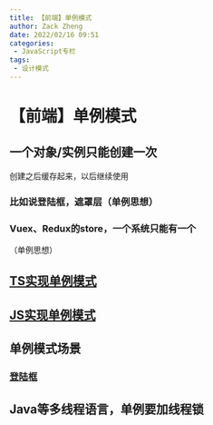 ```yaml
---
title: 【前端】单例模式
author: Zack Zheng
date: 2022/02/16 09:51
categories:
 - JavaScript专栏
tags:
 - 设计模式
---
```


# 【前端】单例模式

## 一个对象/实例只能创建一次
创建之后缓存起来，以后继续使用

### 比如说登陆框，遮罩层（单例思想）

### Vuex、Redux的store，一个系统只能有一个
（单例思想）

## [TS实现单例模式](https://github.com/zack-xy/try-projects/blob/main/learn-design-mode/src/%E5%8D%95%E4%BE%8B%E6%A8%A1%E5%BC%8F.ts)

## [JS实现单例模式](https://github.com/zack-xy/try-projects/blob/main/learn-design-mode/src/js%E5%8D%95%E4%BE%8B%E6%A8%A1%E5%BC%8F.ts)

##  单例模式场景

### [登陆框](https://github.com/zack-xy/try-projects/blob/main/learn-design-mode/src/%E7%99%BB%E9%99%86%E6%A1%86%E7%9A%84%E5%8D%95%E4%BE%8B.ts)

## Java等多线程语言，单例要加线程锁

